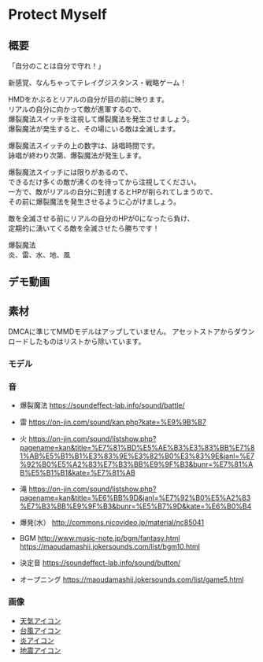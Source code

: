 # Protect Myself

## 概要

「自分のことは自分で守れ！」  

新感覚、なんちゃってテレイグジスタンス・戦略ゲーム！  

HMDをかぶるとリアルの自分が目の前に映ります。  
リアルの自分に向かって敵が進軍するので、  
爆裂魔法スイッチを注視して爆裂魔法を発生させましょう。  
爆裂魔法が発生すると、その場にいる敵は全滅します。 

爆裂魔法スイッチの上の数字は、詠唱時間です。  
詠唱が終わり次第、爆裂魔法が発生します。  

爆裂魔法スイッチには限りがあるので、  
できるだけ多くの敵が沸くのを待ってから注視してください。  
一方で、敵がリアルの自分に到達するとHPが削られてしまうので、  
その前に爆裂魔法を発生させるように心がけましょう。  

敵を全滅させる前にリアルの自分のHPが0になったら負け、  
定期的に湧いてくる敵を全滅させたら勝ちです！ 

爆裂魔法  
炎、雷、水、地、風  

## デモ動画

## 素材

DMCAに準じてMMDモデルはアップしていません。
アセットストアからダウンロードしたものはリストから除いています。

### モデル

### 音

- 爆裂魔法
https://soundeffect-lab.info/sound/battle/

- 雷
https://on-jin.com/sound/kan.php?kate=%E9%9B%B7

- 火
https://on-jin.com/sound/listshow.php?pagename=kan&title=%E7%81%BD%E5%AE%B3%E3%83%BB%E7%81%AB%E5%B1%B1%E3%83%9E%E3%82%B0%E3%83%9E&janl=%E7%92%B0%E5%A2%83%E7%B3%BB%E9%9F%B3&bunr=%E7%81%AB%E5%B1%B1&kate=%E7%81%AB

- 滝
https://on-jin.com/sound/listshow.php?pagename=kan&title=%E6%BB%9D&janl=%E7%92%B0%E5%A2%83%E7%B3%BB%E9%9F%B3&bunr=%E5%B7%9D&kate=%E6%B0%B4

- 爆発(水）
http://commons.nicovideo.jp/material/nc85041

- BGM
http://www.music-note.jp/bgm/fantasy.html
https://maoudamashii.jokersounds.com/list/bgm10.html

- 決定音
https://soundeffect-lab.info/sound/button/

- オープニング
https://maoudamashii.jokersounds.com/list/game5.html

### 画像

- [天気アイコン](https://jp.freepik.com/index.php?goto=8&page=&cat=weather&type=iconos)
- [台風アイコン](http://icooon-mono.com/16041-%E5%8F%B0%E9%A2%A8%E3%81%AE%E3%83%95%E3%83%AA%E3%83%BC%E7%B4%A0%E6%9D%90/)
- [炎アイコン](http://icooon-mono.com/16105-%E7%82%8E%E3%82%A2%E3%82%A4%E3%82%B3%E3%83%B3/)
- [地震アイコン](http://icooon-mono.com/15889-%E5%9C%B0%E9%9C%87%E3%82%A2%E3%82%A4%E3%82%B3%E3%83%B31/)
